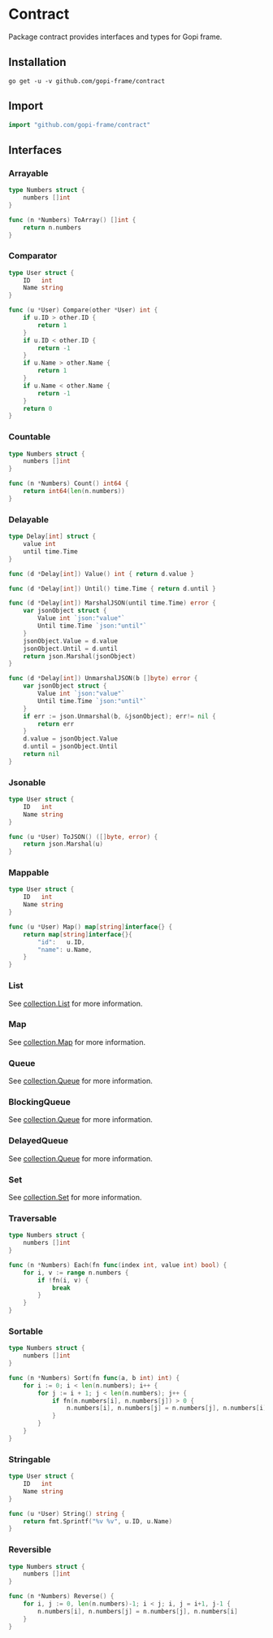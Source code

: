 # Contract

Package contract provides interfaces and types for Gopi frame.

## Installation

```shell
go get -u -v github.com/gopi-frame/contract
```

## Import
```go
import "github.com/gopi-frame/contract"
```

## Interfaces

### Arrayable

```go
type Numbers struct {
	numbers []int
}

func (n *Numbers) ToArray() []int {
	return n.numbers
}
```

### Comparator

```go
type User struct {
	ID   int
	Name string
}

func (u *User) Compare(other *User) int {
	if u.ID > other.ID {
		return 1
	}
	if u.ID < other.ID {
		return -1
	}
	if u.Name > other.Name {
		return 1
	}
	if u.Name < other.Name {
		return -1
	}
	return 0
}
```

### Countable

```go
type Numbers struct {
	numbers []int
}

func (n *Numbers) Count() int64 {
	return int64(len(n.numbers))
}
```

### Delayable

```go
type Delay[int] struct {
	value int
	until time.Time
}

func (d *Delay[int]) Value() int { return d.value }

func (d *Delay[int]) Until() time.Time { return d.until }

func (d *Delay[int]) MarshalJSON(until time.Time) error {
    var jsonObject struct {
        Value int `json:"value"`
		Until time.Time `json:"until"`
	}
	jsonObject.Value = d.value
	jsonObject.Until = d.until
	return json.Marshal(jsonObject)
}

func (d *Delay[int]) UnmarshalJSON(b []byte) error {
	var jsonObject struct {
		Value int `json:"value"`
		Until time.Time `json:"until"`
    }
	if err := json.Unmarshal(b, &jsonObject); err!= nil {
		return err
	}
	d.value = jsonObject.Value
	d.until = jsonObject.Until
	return nil
}
```

### Jsonable

```go
type User struct {
	ID   int
	Name string
}

func (u *User) ToJSON() ([]byte, error) {
    return json.Marshal(u)
}
```

### Mappable

```go
type User struct {
	ID   int
    Name string
}

func (u *User) Map() map[string]interface{} {
	return map[string]interface{}{
		"id":   u.ID,
		"name": u.Name,
    }
}
```


### List

See [collection.List](https://github.com/gopi-frame/collection/tree/main/list) for more information.

### Map

See [collection.Map](https://github.com/gopi-frame/collection/tree/main/kv) for more information.

### Queue

See [collection.Queue](https://github.com/gopi-frame/collection/tree/main/queue) for more information.

### BlockingQueue

See [collection.Queue](https://github.com/gopi-frame/collection/tree/main/queue) for more information.

### DelayedQueue

See [collection.Queue](https://github.com/gopi-frame/collection/tree/main/queue) for more information.

### Set

See [collection.Set](https://github.com/gopi-frame/collection/tree/main/set) for more information.

### Traversable

```go
type Numbers struct {
	numbers []int
}

func (n *Numbers) Each(fn func(index int, value int) bool) {
	for i, v := range n.numbers {
		if !fn(i, v) {
			break
		}
	}
}
```

### Sortable

```go
type Numbers struct {
    numbers []int
}

func (n *Numbers) Sort(fn func(a, b int) int) {
	for i := 0; i < len(n.numbers); i++ {
		for j := i + 1; j < len(n.numbers); j++ {
			if fn(n.numbers[i], n.numbers[j]) > 0 {
				n.numbers[i], n.numbers[j] = n.numbers[j], n.numbers[i]
			}
		}
	}
}
```

### Stringable

```go
type User struct {
	ID   int
    Name string
}

func (u *User) String() string {
    return fmt.Sprintf("%v %v", u.ID, u.Name)
}
```

### Reversible

```go
type Numbers struct {
	numbers []int
}

func (n *Numbers) Reverse() {
	for i, j := 0, len(n.numbers)-1; i < j; i, j = i+1, j-1 {
		n.numbers[i], n.numbers[j] = n.numbers[j], n.numbers[i]
	}
}
```